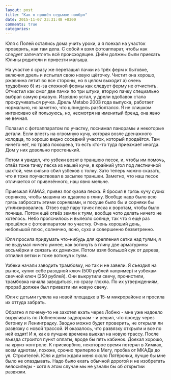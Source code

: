 ```yaml
---
layout: post
title: "Как я провёл седьмое ноября"
date: 2015-11-07 23:31:48 +0300
comments: true
categories: 
---
```

Юля с Полей остались дома учить уроки, а  я поехал на участок проверить, как там дела. С собой я взял фотоаппарат, чтобы как следует запечатлеть всё происходящее. Днём должны были приехать Юлины родители и привезти малыша.

На участке я сразу же перетащил пачки из трёх ферм к бытовке,  включил дрель и испытал свою новую щёточку. Чистит она хорошо, ржавчина летит во все стороны, но в целом выходит а) очень трудоёмко б) из-за сложной формы как следует ферму не отчистить. Отчистил как смог две пачки по три штуки, вторую пачку специально выбрал самую ржавую. Изрядно устал, у дрели вдобавок стала прокручиваться ручка. Дрель Metabo 2003 года выпуска, работает нормально, но заметно, что шпиндель разболтался. Я не слишком интенсивно ей пользуюсь, но, несмотря на именитый бренд, она явно не вечная. 

Полазил с фотоаппаратом по участку, поснимал панорамы и некоторые детали. Если влезть на огромную кучу, которая возле дренажного колодца, то хорошо видно соседний участок, который продаётся. Там ничего нет, но трава покошена, то есть кто-то туда приезжает иногда. Дом у них довольно простенький.

Потом я увидел, что узбеки возят в траншею песок, и, чтобы им помочь, отвёз тоже тачку песка из нашей кучи, в крайний угол под лестничной шахтой, чем сильно сбил узбеков с толку. Зато теперь можно сказать, что я тоже поучаствовал в засыпке траншеи. Заметно, что наш песок отличается от привезённого, наш явно мельче. 

Приезжал КАМАЗ, привез полкузова песка. Я бросил в грязь кучу сухих сорняков, чтобы машина их вдавила в глину. Вообще надо было всю грязь забросать этими сорняками, и посуше было бы и сорняки бы утилизировались. Отвез ещё пару тачек песка к воротам, чтобы было почище. Потом ещё отвёз земли к туям, вообще чото делать ничего не хотелось. Небо прояснилось и вылезло солнце, так что я ещё раз прошёлся с фотоаппаратом по участку. Очень хороший день, небольшой плюс, солнечно, ясно, сухо и совершенно безветренно.

Юля просила придумать что-нибудь для крепления сетки над туями, я не выдумал ничего умнее, как воткнуть в глину две арматурины восьмёрки и связать их домиком. Потом взял большой сук от дерева, отпилил ветки и тоже воткнул к туям.

Узбеки начали заводить трамбовку, но так и не завели. Я съездил на рынок, купил себе разодной ключ (500 рублей например) и узбекам свечной ключ (250 рублей). Они выкрутили свечу, прочистили, трамбовка начала заводиться, но сразу глохла. По их утверждениям, прораб должен был привезти им новую свечу.

Юля с детьми гуляла на новой площадке в 15-м микрорайоне и просила их оттуда забрать.

Обратно я почему-то не захотел ехать через Лобню - мне уже надоело выруливать по Лобненским задворкам - и решил, что проеду через бетонку и Ленинградку. Заодно можно будет проверить, не открыли ли развязку с новой трассой. И оказалось, что развязку открыли и все по ней ездят! И я, как в лучшие времена выехал на новую трассу. После въезда строится пункт оплаты, вроде бы пять кабинок. Доехал хорошо, на круиз-контроле. К прискорбию, некоторое время потерял в Химках, всем идиотам, похоже, срочно приперло в Мегу, пробка от МКАДа до ул. Строителей. Юля и дети ждали меня около Пятёрочки, лучше бы мне было не опаздывать. Надо было ехать обычной дорогой и не изобретать велосипеды - хотя в этом случае мы не узнали бы об открытии развязки.